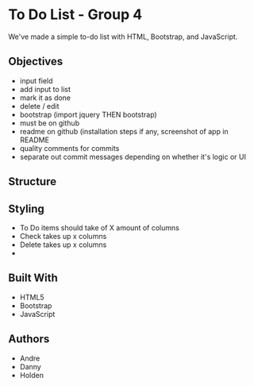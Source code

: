 # To Do List - Group 4
We've made a simple to-do list with HTML, Bootstrap, and JavaScript.

## Objectives
- input field
- add input to list
- mark it as done
- delete / edit
- bootstrap (import jquery THEN bootstrap)
- must be on github
- readme on github (installation steps if any, screenshot of app in README
- quality comments for commits
- separate out commit messages depending on whether it's logic or UI

## Structure


## Styling

- To Do items should take of X amount of columns
- Check takes up x columns
- Delete takes up x columns
- 

## Built With

- HTML5
- Bootstrap
- JavaScript

## Authors

- Andre
- Danny
- Holden